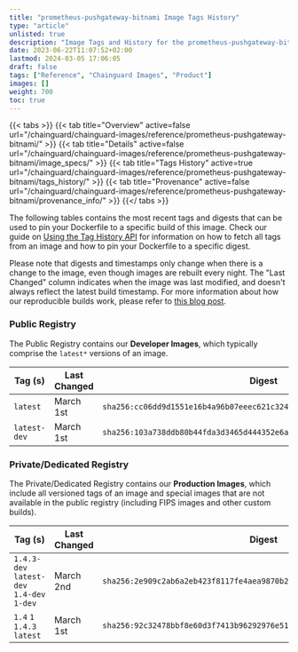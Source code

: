 ```yaml
---
title: "prometheus-pushgateway-bitnami Image Tags History"
type: "article"
unlisted: true
description: "Image Tags and History for the prometheus-pushgateway-bitnami Chainguard Image"
date: 2023-06-22T11:07:52+02:00
lastmod: 2024-03-05 17:06:05
draft: false
tags: ["Reference", "Chainguard Images", "Product"]
images: []
weight: 700
toc: true
---
```


{{< tabs >}}
{{< tab title="Overview" active=false url="/chainguard/chainguard-images/reference/prometheus-pushgateway-bitnami/" >}}
{{< tab title="Details" active=false url="/chainguard/chainguard-images/reference/prometheus-pushgateway-bitnami/image_specs/" >}}
{{< tab title="Tags History" active=true url="/chainguard/chainguard-images/reference/prometheus-pushgateway-bitnami/tags_history/" >}}
{{< tab title="Provenance" active=false url="/chainguard/chainguard-images/reference/prometheus-pushgateway-bitnami/provenance_info/" >}}
{{</ tabs >}}

The following tables contains the most recent tags and digests that can be used to pin your Dockerfile to a specific build of this image. Check our guide on [Using the Tag History API](/chainguard/chainguard-images/using-the-tag-history-api/) for information on how to fetch all tags from an image and how to pin your Dockerfile to a specific digest.

Please note that digests and timestamps only change when there is a change to the image, even though images are rebuilt every night. The "Last Changed" column indicates when the image was last modified, and doesn't always reflect the latest build timestamp. For more information about how our reproducible builds work, please refer to [this blog post](https://www.chainguard.dev/unchained/reproducing-chainguards-reproducible-image-builds).

### Public Registry
The Public Registry contains our **Developer Images**, which typically comprise the `latest*` versions of an image.

| Tag (s)       | Last Changed | Digest                                                                    |
|---------------|--------------|---------------------------------------------------------------------------|
|  `latest`     | March 1st    | `sha256:cc06dd9d1551e16b4a96b07eeec621c324e2adace3be97c6a55c3a8cae025e36` |
|  `latest-dev` | March 1st    | `sha256:103a738ddb80b44fda3d3465d444352e6a32aa102d38a981e627f33493c19e78` |


### Private/Dedicated Registry
The Private/Dedicated Registry contains our **Production Images**, which include all versioned tags of an image and special images that are not available in the public registry (including FIPS images and other custom builds).

| Tag (s)                                     | Last Changed | Digest                                                                    |
|---------------------------------------------|--------------|---------------------------------------------------------------------------|
|  `1.4.3-dev` `latest-dev` `1.4-dev` `1-dev` | March 2nd    | `sha256:2e909c2ab6a2eb423f8117fe4aea9870b27fa2f89c40b59ac3fbaf1351a08848` |
|  `1.4` `1` `1.4.3` `latest`                 | March 1st    | `sha256:92c32478bbf8e60d3f7413b96292976e51ccb0294971321b7ed433d5c53c28fe` |

